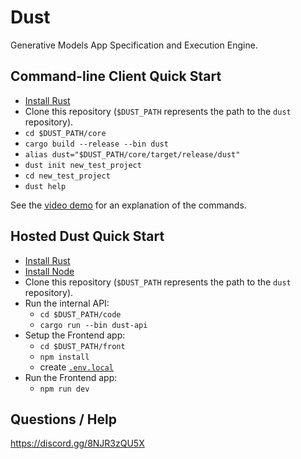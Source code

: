 # Dust

Generative Models App Specification and Execution Engine.

## Command-line Client Quick Start

- [Install Rust](https://www.rust-lang.org/tools/install)
- Clone this repository (`$DUST_PATH` represents the path to the `dust` repository).
- `cd $DUST_PATH/core`
- `cargo build --release --bin dust`
- `alias dust="$DUST_PATH/core/target/release/dust"`
- `dust init new_test_project`
- `cd new_test_project`
- `dust help`

See the [video demo](https://demo.dust.tt) for an explanation of the commands.

## Hosted Dust Quick Start

- [Install Rust](https://www.rust-lang.org/tools/install)
- [Install Node](https://nodejs.org/en/download/)
- Clone this repository (`$DUST_PATH` represents the path to the `dust` repository).
- Run the internal API:
  - `cd $DUST_PATH/code`
  - `cargo run --bin dust-api`
- Setup the Frontend app:
  - `cd $DUST_PATH/front`
  - `npm install`
  - create [`.env.local`](https://discord.com/channels/1021427834230673428/1021427834725609516/1029374475378098227)
- Run the Frontend app:
  - `npm run dev`

## Questions / Help

https://discord.gg/8NJR3zQU5X
